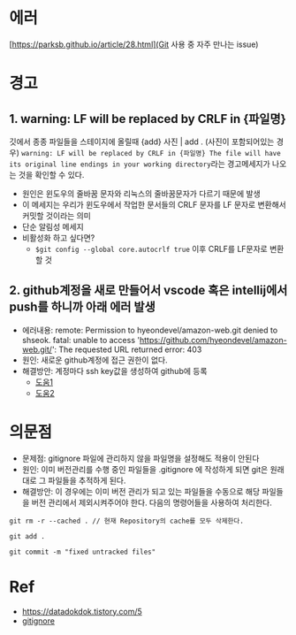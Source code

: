 # 에러
[https://parksb.github.io/article/28.html](Git 사용 중 자주 만나는 issue)

# 경고

## 1. warning: LF will be replaced by CRLF in {파일명} 
깃에서 종종 파일들을 스테이지에 올릴때 {add} 사진 | add . (사진이 포함되어있는 경우)
``warning: LF will be replaced by CRLF in {파일명}
The file will have its original line endings in your working directory``라는 경고메세지가 나오는 것을 확인할 수 있다.

- 원인은 윈도우의 줄바꿈 문자와 리눅스의 줄바꿈문자가 다르기 때문에 발생
- 이 메세지는 우리가 윈도우에서 작업한 문서들의 CRLF 문자를 LF 문자로 변환해서 커밋할 것이라는 의미
- 단순 알림성 메세지
- 비활성화 하고 싶다면?
    - ``$git config --global core.autocrlf true`` 이후 CRLF를 LF문자로 변환 할 것

## 2. github계정을 새로 만들어서 vscode 혹은 intellij에서 push를 하니까 아래 에러 발생
- 에러내용: remote: Permission to hyeondevel/amazon-web.git denied to shseok.
fatal: unable to access 'https://github.com/hyeondevel/amazon-web.git/': The requested URL returned error: 403
- 원인: 새로운 github계정에 접근 권한이 없다.
- 해결방안: 계정마다 ssh key값을 생성하여 github에 등록
    - [도움1](https://dryadsoft.tistory.com/17?category=912201)
    - [도움2](https://somjang.tistory.com/entry/%EB%A7%A5%EB%B6%81%EC%97%90%EC%84%9C-GitHub-%EA%B3%84%EC%A0%95-%EC%97%AC%EB%9F%AC%EA%B0%9C-%EC%82%AC%EC%9A%A9%ED%95%98%EB%8A%94-%EB%B0%A9%EB%B2%95)

# 의문점
- 문제점: gitignore 파일에 관리하지 않을 파일명을 설정해도 적용이 안된다
- 원인: 이미 버전관리를 수행 중인 파일들을 .gitignore 에 작성하게 되면 git은 원래대로 그 파일들을 추적하게 된다. 
- 해결방안: 이 경우에는 이미 버전 관리가 되고 있는 파일들을 수동으로 해당 파일들을 버전 관리에서 제외시켜주어야 한다. 다음의 명령어들을 사용하여 처리한다.
```
git rm -r --cached . // 현재 Repository의 cache를 모두 삭제한다.

git add .

git commit -m "fixed untracked files"
```

# Ref
- https://datadokdok.tistory.com/5
- [gitignore](https://kyu9341.github.io/Git/2020/08/23/git_gitignore/)